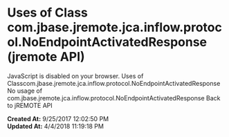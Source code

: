 # Uses of Class com.jbase.jremote.jca.inflow.protocol.NoEndpointActivatedResponse (jremote API)

JavaScript is disabled on your browser. Uses of Classcom.jbase.jremote.jca.inflow.protocol.NoEndpointActivatedResponse No usage of com.jbase.jremote.jca.inflow.protocol.NoEndpointActivatedResponse Back to jREMOTE API  

**Created At:** 9/25/2017 12:02:50 PM  
**Updated At:** 4/4/2018 11:19:18 PM  


